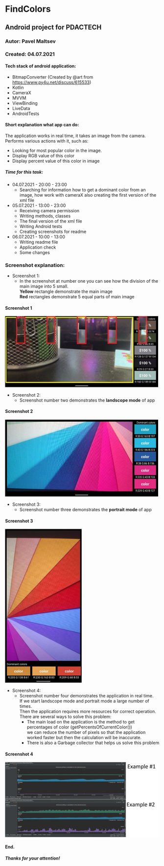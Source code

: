 # FindColors
## Android project for PDACTECH
### Autor: Pavel Maltsev
### Created: 04.07.2021

#### Tech stack of android application:
- BitmapConverter (Created by @art from https://www.py4u.net/discuss/615533)
- Kotlin
- CameraX
- MVVM
- ViewBinding
- LiveData
- AndroidTests

#### Short explanation what app can do:
The application works in real time,
it takes an image from the camera.  
Performs various actions with it,
such as:
- Looking for most popular color in the image.
- Display RGB value of this color
- Display percent value of this color in image

#####  Time for this task:
- 04.07.2021 - 20:00 - 23:00
   - Searching for information how to get a dominant color from an image, how work with cameraX also creating the first version of the xml file
- 05.07.2021 - 13:00 - 23:00
   - Receiving camera permission
   - Writing methods, classes
   - The final version of the xml file
   - Writing Android tests
   - Creating screenshots for readme
- 06.07.2021 - 10:00 - 13:00
   - Writing readme file
   - Application check
   - Some changes

### Screenshot explanation:
   - Screenshot 1:
     - In the screenshot at number one you can see how the division
       of the main image into 5 small.  
      **Yellow** rectangle demonstrate the main image  
      **Red** rectangles demonstrate 5 equal parts of main image

#### Screenshot 1
 <img src="app/src/main/res/drawable-v24/screenshot1.jpg" alt="drawing" width="500"/>

- Screenshot 2:
     - Screenshot number two demonstrates the **landscope mode** of app

#### Screenshot 2
<img src="app/src/main/res/drawable-v24/screenshot2.jpg" alt="drawing" width="500" height="250"/>

- Screenshot 3:
     - Screenshot number three demonstrates the **portrait mode** of app

#### Screenshot 3
<img src="app/src/main/res/drawable-v24/screenshot3.jpg" alt="drawing" width="250" height="500"/>

- Screenshot 4:
     - Screenshot number four demonstrates the application in real time.  
       If we start landscope mode and portrait mode a large number of times.  
       Then the application requires more resources for correct operation.  
       There are several ways to solve this problem:
        - The main load on the application is the method to get percentages of color (getPercentsOfCurrentColor())  
          we can reduce the number of pixels so that the application worked faster but then the calculation will be inaccurate.
        - There is also a Garbage collector that helps us solve this problem

#### Screenshot 4
<img src="app/src/main/res/drawable-v24/screenshot4.png" alt="drawing" width="500"/>

#### End.
##### Thanks for your attention!


